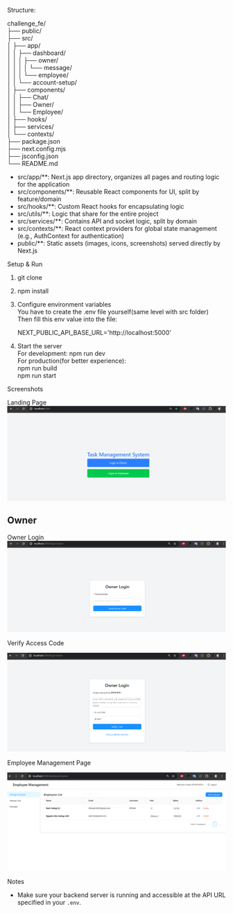 Structure:

challenge_fe/  
├── public/  
├── src/  
│ ├── app/  
│ │ ├── dashboard/  
│ │ │ ├── owner/  
│ │ │ │ └── message/  
│ │ │ └── employee/  
│ │ └── account-setup/  
│ ├── components/  
│ │ ├── Chat/  
│ │ ├── Owner/  
│ │ └── Employee/  
│ ├── hooks/  
│ ├── services/  
│ └── contexts/  
├── package.json  
├── next.config.mjs  
├── jsconfig.json  
└── README.md

- src/app/\*\*: Next.js app directory, organizes all pages and routing logic for the application
- src/components/\*\*: Reusable React components for UI, split by feature/domain
- src/hooks/\*\*: Custom React hooks for encapsulating logic
- src/utils/\*\*: Logic that share for the entire project
- src/services/\*\*: Contains API and socket logic, split by domain
- src/contexts/\*\*: React context providers for global state management (e.g., AuthContext for authentication)
- public/\*\*: Static assets (images, icons, screenshots) served directly by Next.js

Setup & Run

1. git clone <link>
2. npm install
3. Configure environment variables  
   You have to create the .env file yourself(same level with src folder)  
   Then fill this env value into the file:

   NEXT_PUBLIC_API_BASE_URL='http://localhost:5000'

4. Start the server  
   For development: npm run dev  
   For production(for better experience):  
    npm run build  
    npm run start

Screenshots

Landing Page  
![Landing Page](./public/landingpage.PNG)

## Owner

Owner Login  
![Owner Login](./public/ownerloginpage.PNG)

Verify Access Code

![Verify Access Code ](./public/verifyaccesscode.PNG)

Employee Management Page

![Employee Management Page](./public/EmployeeManagenebt.PNG)

Notes

- Make sure your backend server is running and accessible at the API URL specified in your `.env`.
